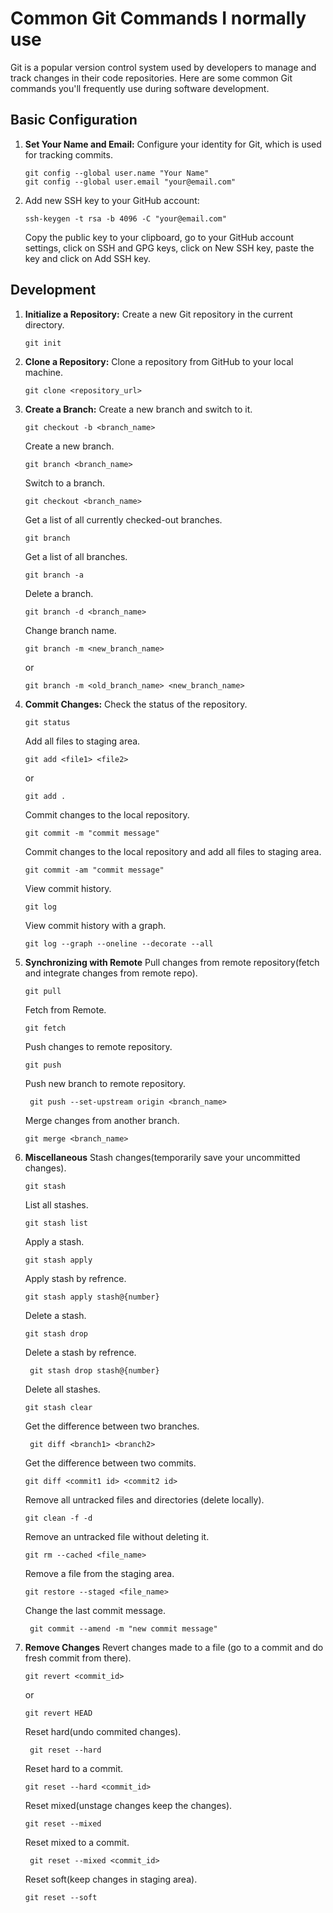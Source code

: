 # Common Git Commands I normally use

Git is a popular version control system used by developers to manage and track changes in their code repositories. Here are some common Git commands you'll frequently use during software development.

## Basic Configuration

1. **Set Your Name and Email:**
   Configure your identity for Git, which is used for tracking commits.
   ```
   git config --global user.name "Your Name"
   git config --global user.email "your@email.com"
   ```
2. Add new SSH key to your GitHub account:
   ```
   ssh-keygen -t rsa -b 4096 -C "your@email.com"
   ```
   Copy the public key to your clipboard, go to your GitHub account settings, click on SSH and GPG keys, click on New SSH key, paste the key and click on Add SSH key.

## Development

1. **Initialize a Repository:**
   Create a new Git repository in the current directory.

   ```
   git init
   ```

2. **Clone a Repository:**
   Clone a repository from GitHub to your local machine.
   ```
   git clone <repository_url>
   ```
3. **Create a Branch:**
   Create a new branch and switch to it.
   ```
   git checkout -b <branch_name>
   ```
   Create a new branch.
   ```
   git branch <branch_name>
   ```
   Switch to a branch.
   ```
   git checkout <branch_name>
   ```
   Get a list of all currently checked-out branches.
   ```
   git branch
   ```
   Get a list of all branches.
   ```
   git branch -a
   ```
   Delete a branch.
   ```
   git branch -d <branch_name>
   ```
   Change branch name.
   ```
   git branch -m <new_branch_name>
   ```
   or
   ```
   git branch -m <old_branch_name> <new_branch_name>
   ```
4. **Commit Changes:**
   Check the status of the repository.
   ```
   git status
   ```
   Add all files to staging area.
   ```
   git add <file1> <file2>
   ```
   or
   ```
   git add .
   ```
   Commit changes to the local repository.
   ```
   git commit -m "commit message"
   ```
   Commit changes to the local repository and add all files to staging area.
   ```
   git commit -am "commit message"
   ```
   View commit history.
   ```
   git log
   ```
   View commit history with a graph.
   ```
   git log --graph --oneline --decorate --all
   ```
5. **Synchronizing with Remote**
   Pull changes from remote repository(fetch and integrate changes from remote repo).
   ```
   git pull
   ```
   Fetch from Remote.
   ```
   git fetch
   ```
   Push changes to remote repository.
   ```
   git push
   ```
   Push new branch to remote repository.
   ```
    git push --set-upstream origin <branch_name>
   ```
   Merge changes from another branch.
   ```
   git merge <branch_name>
   ```
6. **Miscellaneous**
   Stash changes(temporarily save your uncommitted changes).
   ```
   git stash
   ```
   List all stashes.
   ```
   git stash list
   ```
   Apply a stash.
   ```
   git stash apply
   ```
   Apply stash by refrence.
   ```
   git stash apply stash@{number}
   ```
   Delete a stash.
   ```
   git stash drop
   ```
   Delete a stash by refrence.
   ```
    git stash drop stash@{number}
   ```
   Delete all stashes.
   ```
   git stash clear
   ```
   Get the difference between two branches.
   ```
    git diff <branch1> <branch2>
   ```
   Get the difference between two commits.
   ```
   git diff <commit1 id> <commit2 id>
   ```
   Remove all untracked files and directories (delete locally).
   ```
   git clean -f -d
   ```
   Remove an untracked file without deleting it.
   ```
   git rm --cached <file_name>
   ```
   Remove a file from the staging area.
   ```
   git restore --staged <file_name>
   ```
   Change the last commit message.
   ```
    git commit --amend -m "new commit message"
   ```
7. **Remove Changes**
   Revert changes made to a file (go to a commit and do fresh commit from there).
   ```
   git revert <commit_id>
   ```
   or
   ```
   git revert HEAD
   ```
   Reset hard(undo commited changes).
   ```
    git reset --hard
   ```
   Reset hard to a commit.
   ```
   git reset --hard <commit_id>
   ```
   Reset mixed(unstage changes keep the changes).
   ```
   git reset --mixed
   ```
   Reset mixed to a commit.
   ```
    git reset --mixed <commit_id>
   ```
   Reset soft(keep changes in staging area).
   ```
   git reset --soft
   ```
